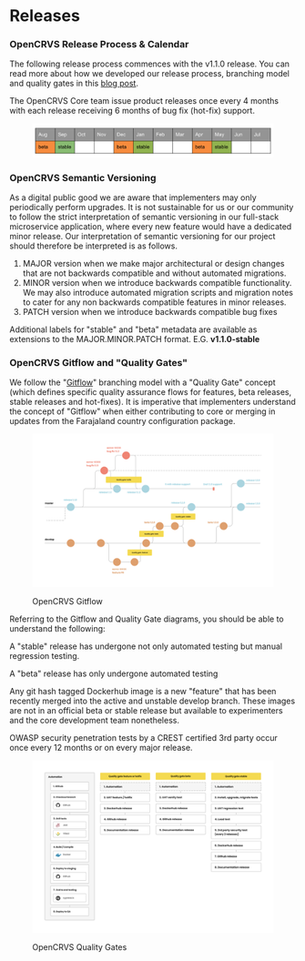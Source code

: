 # Releases

### **OpenCRVS Release Process & Calendar**



The following release process commences with the v1.1.0 release.  You can read more about how we developed our release process, branching model and quality gates in this [blog post](https://www.opencrvs.org/resources/connect/blog/release-management-as-a-digital-public-good-what-we-have-learnt-so-far).

The OpenCRVS Core team issue product releases once every 4 months with each release receiving 6 months of bug fix (hot-fix) support.

<figure><img src="../.gitbook/assets/opencrvs-release-calendar.png" alt=""><figcaption></figcaption></figure>

### **OpenCRVS Semantic Versioning**

As a digital public good we are aware that implementers may only periodically perform upgrades. It is not sustainable for us or our community to follow the strict interpretation of semantic versioning in our full-stack microservice application, where every new feature would have a dedicated minor release. Our interpretation of semantic versioning for our project should therefore be interpreted is as follows.

1. MAJOR version when we make major architectural or design changes that are not backwards compatible and without automated migrations.
2. MINOR version when we introduce backwards compatible functionality.  We may also introduce automated migration scripts and migration notes to cater for any non backwards compatible features in minor releases.&#x20;
3. PATCH version when we introduce backwards compatible bug fixes

Additional labels for "stable" and "beta" metadata are available as extensions to the MAJOR.MINOR.PATCH format. E.G. **v1.1.0-stable**



### **OpenCRVS Gitflow and "Quality Gates"**

We follow the "[Gitflow](https://www.atlassian.com/git/tutorials/comparing-workflows/gitflow-workflow)" branching model with a "Quality Gate" concept (which defines specific quality assurance flows for features, beta releases, stable releases and hot-fixes).  It is imperative that implementers understand the concept of "Gitflow" when either contributing to core or merging in updates from the Farajaland country configuration package.

<figure><img src="../.gitbook/assets/opencrvs-gitflow.png" alt=""><figcaption><p>OpenCRVS Gitflow</p></figcaption></figure>

Referring to the Gitflow and Quality Gate diagrams, you should be able to understand the following:

A "stable" release has  undergone not only automated testing but manual regression testing.

A "beta" release has only undergone automated testing

Any git hash tagged Dockerhub image is a new "feature" that has been recently merged into the active and unstable develop branch.  These images are not in an official beta or stable release but available to experimenters and the core development team nonetheless.

OWASP security penetration tests by a CREST certified 3rd party occur once every 12 months or on every major release.

<figure><img src="../.gitbook/assets/opencrvs-release-qa.png" alt=""><figcaption><p>OpenCRVS Quality Gates</p></figcaption></figure>



